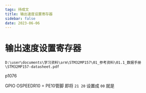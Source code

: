 ```yaml
---
tags: 待成文
title: 输出速度设置寄存器
sidebar: false
date: 2023-06-06
---
```

# 输出速度设置寄存器


```
D:\user\documents\学习资料\arm\STM32MP157\01_参考资料\01.1_数据手册\STM32MP157-datasheet.pdf
```
p1076


GPIO OSPEEDR10 = PE10管脚
即将 `21 20` 设置成 `00` 就是 

